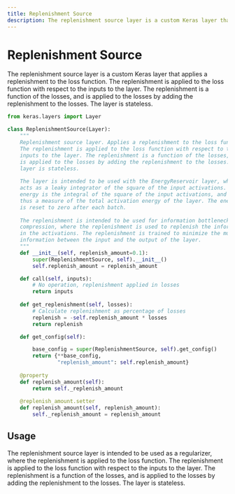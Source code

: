 ```yaml
---
title: Replenishment Source
description: The replenishment source layer is a custom Keras layer that applies a replenishment to the loss function. The replenishment is applied to the loss fun...
---
```

# Replenishment Source

The replenishment source layer is a custom Keras layer that applies a replenishment to the loss function. The replenishment is applied to the loss function with respect to the inputs to the layer. The replenishment is a function of the losses, and is applied to the losses by adding the replenishment to the losses. The layer is stateless.

```python
from keras.layers import Layer

class ReplenishmentSource(Layer):
    """
    Replenishment source layer. Applies a replenishment to the loss function.
    The replenishment is applied to the loss function with respect to the
    inputs to the layer. The replenishment is a function of the losses, and
    is applied to the losses by adding the replenishment to the losses. The
    layer is stateless.
    
    The layer is intended to be used with the EnergyReservoir layer, which
    acts as a leaky integrator of the square of the input activations. The
    energy is the integral of the square of the input activations, and is
    thus a measure of the total activation energy of the layer. The energy
    is reset to zero after each batch.
    
    The replenishment is intended to be used for information bottleneck
    compression, where the replenishment is used to replenish the information
    in the activations. The replenishment is trained to minimize the mutual
    information between the input and the output of the layer.
    """
    def __init__(self, replenish_amount=0.1):
        super(ReplenishmentSource, self).__init__()
        self.replenish_amount = replenish_amount

    def call(self, inputs):
        # No operation, replenishment applied in losses
        return inputs
    
    def get_replenishment(self, losses):
        # Calculate replenishment as percentage of losses
        replenish = -self.replenish_amount * losses
        return replenish

    def get_config(self):

        base_config = super(ReplenishmentSource, self).get_config()
        return {**base_config, 
                "replenish_amount": self.replenish_amount}
    
    @property
    def replenish_amount(self):
        return self._replenish_amount
    
    @replenish_amount.setter
    def replenish_amount(self, replenish_amount):
        self._replenish_amount = replenish_amount
```

## Usage

The replenishment source layer is intended to be used as a regularizer, where the replenishment is applied to the loss function. The replenishment is applied to the loss function with respect to the inputs to the layer. The replenishment is a function of the losses, and is applied to the losses by adding the replenishment to the losses. The layer is stateless.

